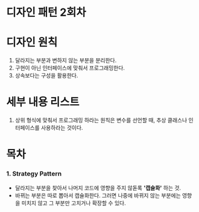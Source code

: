 # 디자인 패턴 2회차

# 디자인 원칙
1. 달라지는 부분과 변하지 않는 부분을 분리한다.
2. 구현이 아닌 인터페이스에 맞춰서 프로그래밍한다.
3. 상속보다는 구성을 활용한다.

# 세부 내용 리스트

1. 상위 형식에 맞춰서 프로그래밍 하라는 원칙은 변수를 선언할 때, 추상 클래스나 인터페이스를 사용하라는 것이다.


# 목차

### 1. Strategy Pattern
- 달라지는 부분을 찾아서 나머지 코드에 영향을 주지 않돋록 **'캡슐화'** 하는 것.
- 바뀌는 부분은 따로 뽑아서 캡슐화한다. 그러면 나중에 바뀌지 않는 부분에는 영향을 미치지 않고 그 부분만 고치거나 확장할 수 있다.

